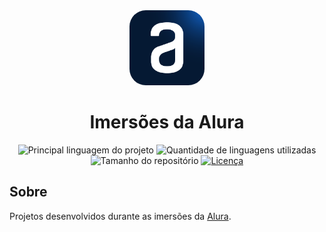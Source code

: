 <div align="center" id="top">
  <a href="https://www.alura.com.br/">
    <img style="border-radius: 26px;" width="120" src="./assets/alura-logo.ico" alt="Logo da Alura" />
  </a>
  <h1>Imersões da Alura</h1>
</div>

<p align="center">
  <img alt="Principal linguagem do projeto" src="https://img.shields.io/github/languages/top/ShadowsS01/Alura-Imersao" />

  <img alt="Quantidade de linguagens utilizadas" src="https://img.shields.io/github/languages/count/ShadowsS01/Alura-Imersao" />

  <img alt="Tamanho do repositório" src="https://img.shields.io/github/repo-size/ShadowsS01/Alura-Imersao" />

  <a href="/LICENSE">
    <img alt="Licença" src="https://img.shields.io/github/license/ShadowsS01/Alura-Imersao?color=blue" />
  </a>
</p>

## Sobre

Projetos desenvolvidos durante as imersões da [Alura](https://www.alura.com.br/).
